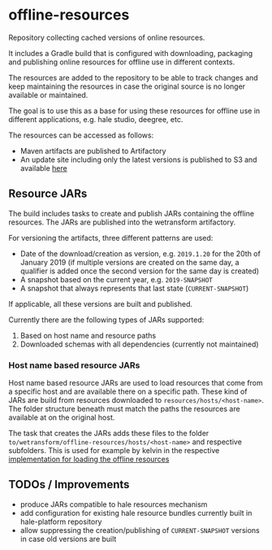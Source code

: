 offline-resources
=================

Repository collecting cached versions of online resources.

It includes a Gradle build that is configured with downloading, packaging and publishing online resources for offline use in different contexts.

The resources are added to the repository to be able to track changes and keep maintaining the resources in case the original source is no longer available or maintained.

The goal is to use this as a base for using these resources for offline use in different applications, e.g. hale studio, deegree, etc.

The resources can be accessed as follows:

- Maven artifacts are published to Artifactory
- An update site including only the latest versions is published to S3 and available [here](http://build-artifacts.wetransform.to/p2/offline-resources/current)

Resource JARs
-------------

The build includes tasks to create and publish JARs containing the offline resources.
The JARs are published into the wetransform artifactory.

For versioning the artifacts, three different patterns are used:

- Date of the download/creation as version, e.g. `2019.1.20` for the 20th of January 2019 (if multiple versions are created on the same day, a qualifier is added once the second version for the same day is created)
- A snapshot based on the current year, e.g. `2019-SNAPSHOT`
- A snapshot that always represents that last state (`CURRENT-SNAPSHOT`)

If applicable, all these versions are built and published.

Currently there are the following types of JARs supported:

1. Based on host name and resource paths
2. Downloaded schemas with all dependencies (currently not maintained)


### Host name based resource JARs

Host name based resource JARs are used to load resources that come from a specific host and are available there on a specific path.
These kind of JARs are build from resources downloaded to `resources/hosts/<host-name>`.
The folder structure beneath must match the paths the resources are available at on the original host.

The task that creates the JARs adds these files to the folder `to/wetransform/offline-resources/hosts/<host-name>` and respective subfolders.
This is used for example by kelvin in the respective [implementation for loading the offline resources](https://github.com/wetransform/kelvin/blob/master/deegree-core/deegree-core-commons/src/main/java/org/deegree/commons/offlineresources/OfflineResources.java)


TODOs / Improvements
--------------------

- produce JARs compatible to hale resources mechanism
- add configuration for existing hale resource bundles currently built in hale-platform repository
- allow suppressing the creation/publishing of `CURRENT-SNAPSHOT` versions in case old versions are built
